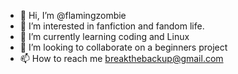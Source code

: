 - 👋 Hi, I’m @flamingzombie
- 👀 I’m interested in fanfiction and fandom life.
- 🌱 I’m currently learning coding and Linux 
- 💞️ I’m looking to collaborate on a beginners project
- 📫 How to reach me breakthebackup@gmail.com 

<!---
flamingzombie/flamingzombie is a ✨ special ✨ repository because its `README.md` (this file) appears on your GitHub profile.
You can click the Preview link to take a look at your changes.
--->
